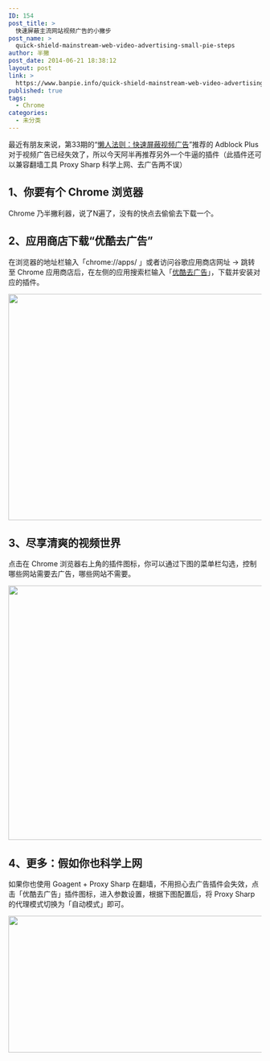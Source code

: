 ```yaml
---
ID: 154
post_title: >
  快速屏蔽主流网站视频广告的小撇步
post_name: >
  quick-shield-mainstream-web-video-advertising-small-pie-steps
author: 半撇
post_date: 2014-06-21 18:38:12
layout: post
link: >
  https://www.banpie.info/quick-shield-mainstream-web-video-advertising-small-pie-steps/
published: true
tags:
  - Chrome
categories:
  - 未分类
---
```

最近有朋友来说，第33期的“[懒人法则：快速屏蔽视频广告][1]”推荐的 Adblock Plus 对于视频广告已经失效了，所以今天阿半再推荐另外一个牛逼的插件（此插件还可以兼容翻墙工具 Proxy Sharp 科学上网、去广告两不误）

## 1、你要有个 Chrome 浏览器

Chrome 乃半撇利器，说了N遍了，没有的快点去偷偷去下载一个。

## 2、应用商店下载“优酷去广告”

在浏览器的地址栏输入「chrome://apps/ 」或者访问谷歌应用商店网址 -> 跳转至 Chrome 应用商店后，在左侧的应用搜索栏输入「[优酷去广告][2]」，下载并安装对应的插件。

[<img class="alignnone size-full wp-image-2806" src="http://www.banpie.info/wp-content/uploads/2019/04/unnamed-file-270.jpg" width="900" height="450" alt="" />][3]

## 3、尽享清爽的视频世界

点击在 Chrome 浏览器右上角的插件图标，你可以通过下图的菜单栏勾选，控制哪些网站需要去广告，哪些网站不需要。

[<img class="alignnone size-full wp-image-2807" src="http://www.banpie.info/wp-content/uploads/2019/04/unnamed-file-271.jpg" width="900" height="506" alt="" />][4]

## 4、更多：假如你也科学上网

如果你也使用 Goagent + Proxy Sharp 在翻墙，不用担心去广告插件会失效，点击「优酷去广告」插件图标，进入参数设置，根据下图配置后，将 Proxy Sharp 的代理模式切换为「自动模式」即可。

[<img class="alignnone size-full wp-image-2808" src="http://www.banpie.info/wp-content/uploads/2019/04/unnamed-file-272.jpg" width="620" height="272" alt="" />][5]

 [1]: http://www.banpie.info/how-to-block-video-ads/
 [2]: https://chrome.google.com/webstore/detail/%E4%BC%98%E9%85%B7%E5%8E%BB%E5%B9%BF%E5%91%8A-%E6%8F%92%E4%BB%B6%E5%B7%B2%E6%94%AF%E6%8C%81%E4%BC%98%E9%85%B7%E3%80%81%E5%9C%9F%E8%B1%86%E3%80%81%E7%88%B1%E5%A5%87%E8%89%BA%E3%80%81%E4%B9%90%E8%A7%86%E7%BD%91%E3%80%81/peddmpbdeelbhgfjnmlkfgeddigonncm?hl=zh-CN
 [3]: http://www.banpie.info/wp-content/uploads/2019/04/unnamed-file-270.jpg
 [4]: http://www.banpie.info/wp-content/uploads/2019/04/unnamed-file-271.jpg
 [5]: http://www.banpie.info/wp-content/uploads/2019/04/unnamed-file-272.jpg